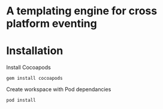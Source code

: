 # A templating engine for cross platform eventing

# Installation
Install Cocoapods
```
gem install cocoapods
```

Create workspace with Pod dependancies
```
pod install
```

